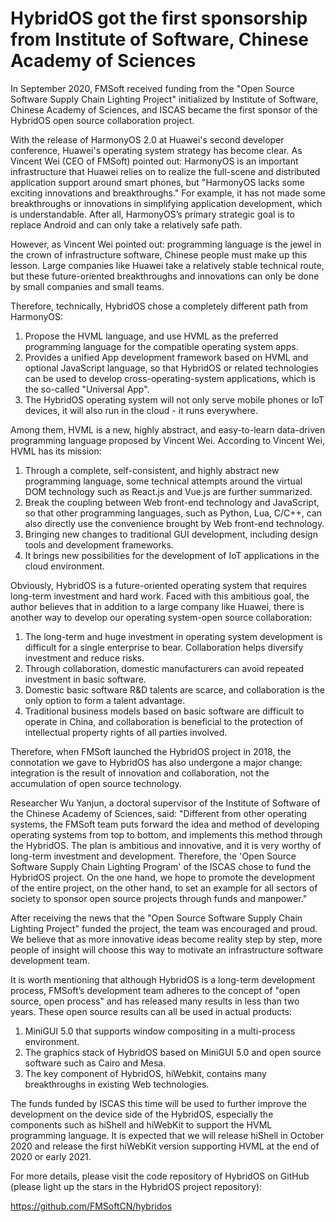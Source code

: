 # HybridOS got the first sponsorship from Institute of Software, Chinese Academy of Sciences

In September 2020, FMSoft received funding from the "Open Source Software Supply Chain Lighting Project" initialized by Institute of Software, Chinese Academy of Sciences, and ISCAS became the first sponsor of the HybridOS open source collaboration project.

With the release of HarmonyOS 2.0 at Huawei's second developer conference, Huawei's operating system strategy has become clear. As Vincent Wei (CEO of FMSoft) pointed out: HarmonyOS is an important infrastructure that Huawei relies on to realize the full-scene and distributed application support around smart phones, but "HarmonyOS lacks some exciting innovations and breakthroughs." For example, it has not made some breakthroughs or innovations in simplifying application development, which is understandable. After all, HarmonyOS’s primary strategic goal is to replace Android and can only take a relatively safe path.

However, as Vincent Wei pointed out: programming language is the jewel in the crown of infrastructure software, Chinese people must make up this lesson. Large companies like Huawei take a relatively stable technical route, but these future-oriented breakthroughs and innovations can only be done by small companies and small teams.

Therefore, technically, HybridOS chose a completely different path from HarmonyOS:

1. Propose the HVML language, and use HVML as the preferred programming language for the compatible operating system apps.
1. Provides a unified App development framework based on HVML and optional JavaScript language, so that HybridOS or related technologies can be used to develop cross-operating-system applications, which is the so-called "Universal App".
1. The HybridOS operating system will not only serve mobile phones or IoT devices, it will also run in the cloud - it runs everywhere.

Among them, HVML is a new, highly abstract, and easy-to-learn data-driven programming language proposed by Vincent Wei. According to Vincent Wei, HVML has its mission:

1. Through a complete, self-consistent, and highly abstract new programming language, some technical attempts around the virtual DOM technology such as React.js and Vue.js are further summarized.
1. Break the coupling between Web front-end technology and JavaScript, so that other programming languages, such as Python, Lua, C/C++, can also directly use the convenience brought by Web front-end technology.
1. Bringing new changes to traditional GUI development, including design tools and development frameworks.
1. It brings new possibilities for the development of IoT applications in the cloud environment.

Obviously, HybridOS is a future-oriented operating system that requires long-term investment and hard work. Faced with this ambitious goal, the author believes that in addition to a large company like Huawei, there is another way to develop our operating system-open source collaboration:

1. The long-term and huge investment in operating system development is difficult for a single enterprise to bear. Collaboration helps diversify investment and reduce risks.
1. Through collaboration, domestic manufacturers can avoid repeated investment in basic software.
1. Domestic basic software R&D talents are scarce, and collaboration is the only option to form a talent advantage.
1. Traditional business models based on basic software are difficult to operate in China, and collaboration is beneficial to the protection of intellectual property rights of all parties involved.

Therefore, when FMSoft launched the HybridOS project in 2018, the connotation we gave to HybridOS has also undergone a major change: integration is the result of innovation and collaboration, not the accumulation of open source technology.

Researcher Wu Yanjun, a doctoral supervisor of the Institute of Software of the Chinese Academy of Sciences, said: "Different from other operating systems, the FMSoft team puts forward the idea and method of developing operating systems from top to bottom, and implements this method through the HybridOS. The plan is ambitious and innovative, and it is very worthy of long-term investment and development. Therefore, the 'Open Source Software Supply Chain Lighting Program' of the ISCAS chose to fund the HybridOS project. On the one hand, we hope to promote the development of the entire project, on the other hand, to set an example for all sectors of society to sponsor open source projects through funds and manpower."

After receiving the news that the "Open Source Software Supply Chain Lighting Project" funded the project, the team was encouraged and proud. We believe that as more innovative ideas become reality step by step, more people of insight will choose this way to motivate an infrastructure software development team.

It is worth mentioning that although HybridOS is a long-term development process, FMSoft’s development team adheres to the concept of "open source, open process" and has released many results in less than two years. These open source results can all be used in actual products:

1. MiniGUI 5.0 that supports window compositing in a multi-process environment.
1. The graphics stack of HybridOS based on MiniGUI 5.0 and open source software such as Cairo and Mesa.
1. The key component of HybridOS, hiWebkit, contains many breakthroughs in existing Web technologies.

The funds funded by ISCAS this time will be used to further improve the development on the device side of the HybridOS, especially the components such as hiShell and hiWebKit to support the HVML programming language. It is expected that we will release hiShell in October 2020 and release the first hiWebKit version supporting HVML at the end of 2020 or early 2021.

For more details, please visit the code repository of HybridOS on GitHub (please light up the stars in the HybridOS project repository):

<https://github.com/FMSoftCN/hybridos>

